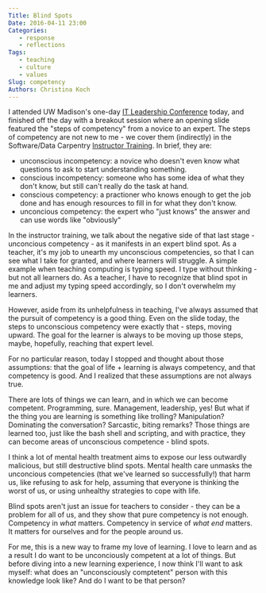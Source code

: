 ```yaml
---
Title: Blind Spots
Date: 2016-04-11 23:00
Categories: 
   - response
   - reflections
Tags: 
   - teaching
   - culture
   - values
Slug: competency
Authors: Christina Koch
---
```


I attended UW Madison's one-day [IT Leadership Conference](https://itlc.it.wisc.edu/) 
today, and finished off the day with a breakout session 
where an opening slide featured the "steps of 
competency" from a novice to an expert.  The steps of competency
 are not new to me - we cover them (indirectly) 
in the Software/Data Carpentry [Instructor Training](http://swcarpentry.github.io/instructor-training/).  In brief, they are: 

* unconscious incompetency: a novice who doesn't even know what questions 
to ask to start understanding something. 
* conscious incompetency: someone who has some idea of what they don't know, but 
still can't really do the task at hand.  
* conscious competency: a practioner who knows enough to get the job done 
and has enough resources to fill in for what they don't know. 
* unconcious competency: the expert who "just knows" the answer and can 
use words like "obviously"

In the instructor training, we 
talk about the negative side of that last stage - unconcious competency - 
as it manifests in an expert blind spot.  As a teacher, it's my job to 
unearth my unconscious competencies, so that I can see what I take 
for granted, and where learners will struggle.  A simple example when 
teaching computing is typing speed.  I type without thinking - but not 
all learners do.  As a teacher, I have to recognize that blind spot in me 
and adjust my typing speed accordingly, so I don't overwhelm my learners.  

However, aside from its unhelpfulness in teaching, 
I've always assumed that the pursuit of competency is a good thing.  Even 
on the slide today, 
the steps to unconscious competency were exactly that - steps, moving 
upward.  The goal for the learner is always to be moving up those 
steps, maybe, hopefully, reaching that expert level.  

For no particular reason, today I stopped and thought about those assumptions: 
that the goal of life + learning is always competency, 
and that competency is good.  And I realized that these assumptions are not always 
true.  

There are lots of things we can learn, and in which we can 
become competent.  Programming, sure.  Management, leadership, yes!  But
what if the thing you 
are learning is something like trolling?  Manipulation?  Dominating 
the conversation?  Sarcastic, biting remarks?  Those things are learned too, 
just like the bash shell and scripting, and with practice, they can become 
areas of unconscious competence - blind spots.  

I think a lot of 
mental health treatment 
aims to expose our less outwardly malicious, but still destructive blind spots.  Mental 
health care 
unmasks the unconcious competencies (that 
we've learned so successfully!) that harm us, like refusing to ask 
for help, assuming that everyone is thinking the worst of us, or using unhealthy 
strategies to cope with life.  

Blind spots aren't just an issue for teachers to consider - they can be a problem 
for all of us, and they show that pure competency is not enough.  Competency 
in *what* matters.  Competency in service of *what end* matters.  It matters 
for ourselves and for the people around us.  

For me, this is a new way to frame my love of learning.  I love to learn and 
as a result I do want to be unconciously 
competent at a lot of things.  But before diving into a new learning experience, 
I now think I'll want to ask myself: what does an "unconsciously comptetent" person 
with this knowledge look like?  And do I want to be that person?  